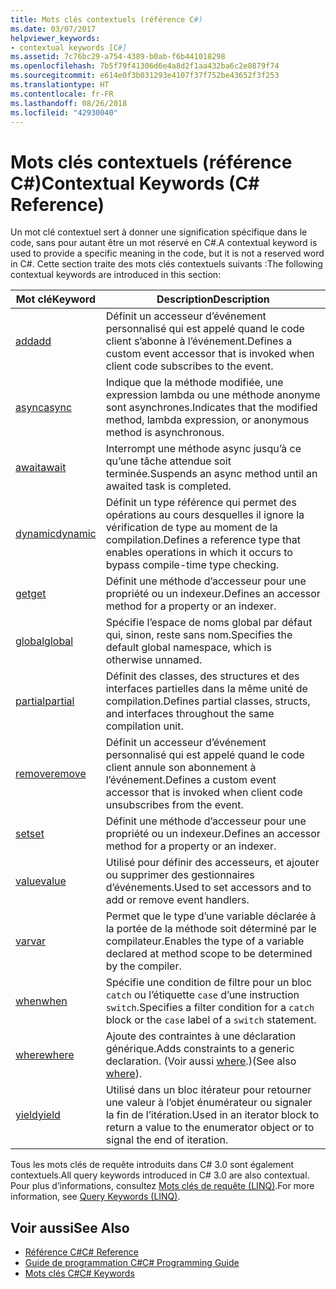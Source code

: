 ```yaml
---
title: Mots clés contextuels (référence C#)
ms.date: 03/07/2017
helpviewer_keywords:
- contextual keywords [C#]
ms.assetid: 7c76bc29-a754-4389-b0ab-f6b441018298
ms.openlocfilehash: 7b5f79f41306d6e4a8d2f1aa432ba6c2e0879f74
ms.sourcegitcommit: e614e0f3b031293e4107f37f752be43652f3f253
ms.translationtype: HT
ms.contentlocale: fr-FR
ms.lasthandoff: 08/26/2018
ms.locfileid: "42930040"
---
```

# <a name="contextual-keywords-c-reference"></a><span data-ttu-id="a52f1-102">Mots clés contextuels (référence C#)</span><span class="sxs-lookup"><span data-stu-id="a52f1-102">Contextual Keywords (C# Reference)</span></span>
<span data-ttu-id="a52f1-103">Un mot clé contextuel sert à donner une signification spécifique dans le code, sans pour autant être un mot réservé en C#.</span><span class="sxs-lookup"><span data-stu-id="a52f1-103">A contextual keyword is used to provide a specific meaning in the code, but it is not a reserved word in C#.</span></span> <span data-ttu-id="a52f1-104">Cette section traite des mots clés contextuels suivants :</span><span class="sxs-lookup"><span data-stu-id="a52f1-104">The following contextual keywords are introduced in this section:</span></span>  
  
|<span data-ttu-id="a52f1-105">Mot clé</span><span class="sxs-lookup"><span data-stu-id="a52f1-105">Keyword</span></span>|<span data-ttu-id="a52f1-106">Description</span><span class="sxs-lookup"><span data-stu-id="a52f1-106">Description</span></span>|  
|-------------|-----------------|  
|[<span data-ttu-id="a52f1-107">add</span><span class="sxs-lookup"><span data-stu-id="a52f1-107">add</span></span>](../../../csharp/language-reference/keywords/add.md)|<span data-ttu-id="a52f1-108">Définit un accesseur d’événement personnalisé qui est appelé quand le code client s’abonne à l’événement.</span><span class="sxs-lookup"><span data-stu-id="a52f1-108">Defines a custom event accessor that is invoked when client code subscribes to the event.</span></span>|  
|[<span data-ttu-id="a52f1-109">async</span><span class="sxs-lookup"><span data-stu-id="a52f1-109">async</span></span>](../../../csharp/language-reference/keywords/async.md)|<span data-ttu-id="a52f1-110">Indique que la méthode modifiée, une expression lambda ou une méthode anonyme sont asynchrones.</span><span class="sxs-lookup"><span data-stu-id="a52f1-110">Indicates that the modified method, lambda expression, or anonymous method is asynchronous.</span></span>|  
|[<span data-ttu-id="a52f1-111">await</span><span class="sxs-lookup"><span data-stu-id="a52f1-111">await</span></span>](../../../csharp/language-reference/keywords/await.md)|<span data-ttu-id="a52f1-112">Interrompt une méthode async jusqu’à ce qu’une tâche attendue soit terminée.</span><span class="sxs-lookup"><span data-stu-id="a52f1-112">Suspends an async method until an awaited task is completed.</span></span>|  
|[<span data-ttu-id="a52f1-113">dynamic</span><span class="sxs-lookup"><span data-stu-id="a52f1-113">dynamic</span></span>](../../../csharp/language-reference/keywords/dynamic.md)|<span data-ttu-id="a52f1-114">Définit un type référence qui permet des opérations au cours desquelles il ignore la vérification de type au moment de la compilation.</span><span class="sxs-lookup"><span data-stu-id="a52f1-114">Defines a reference type that enables operations in which it occurs to bypass compile-time type checking.</span></span>|  
|[<span data-ttu-id="a52f1-115">get</span><span class="sxs-lookup"><span data-stu-id="a52f1-115">get</span></span>](../../../csharp/language-reference/keywords/get.md)|<span data-ttu-id="a52f1-116">Définit une méthode d’accesseur pour une propriété ou un indexeur.</span><span class="sxs-lookup"><span data-stu-id="a52f1-116">Defines an accessor method for a property or an indexer.</span></span>|  
|[<span data-ttu-id="a52f1-117">global</span><span class="sxs-lookup"><span data-stu-id="a52f1-117">global</span></span>](../../../csharp/language-reference/keywords/global.md)|<span data-ttu-id="a52f1-118">Spécifie l’espace de noms global par défaut qui, sinon, reste sans nom.</span><span class="sxs-lookup"><span data-stu-id="a52f1-118">Specifies the default global namespace, which is otherwise unnamed.</span></span>|  
|[<span data-ttu-id="a52f1-119">partial</span><span class="sxs-lookup"><span data-stu-id="a52f1-119">partial</span></span>](../../../csharp/language-reference/keywords/partial-type.md)|<span data-ttu-id="a52f1-120">Définit des classes, des structures et des interfaces partielles dans la même unité de compilation.</span><span class="sxs-lookup"><span data-stu-id="a52f1-120">Defines partial classes, structs, and interfaces throughout the same compilation unit.</span></span>|  
|[<span data-ttu-id="a52f1-121">remove</span><span class="sxs-lookup"><span data-stu-id="a52f1-121">remove</span></span>](../../../csharp/language-reference/keywords/remove.md)|<span data-ttu-id="a52f1-122">Définit un accesseur d’événement personnalisé qui est appelé quand le code client annule son abonnement à l’événement.</span><span class="sxs-lookup"><span data-stu-id="a52f1-122">Defines a custom event accessor that is invoked when client code unsubscribes from the event.</span></span>|  
|[<span data-ttu-id="a52f1-123">set</span><span class="sxs-lookup"><span data-stu-id="a52f1-123">set</span></span>](../../../csharp/language-reference/keywords/set.md)|<span data-ttu-id="a52f1-124">Définit une méthode d’accesseur pour une propriété ou un indexeur.</span><span class="sxs-lookup"><span data-stu-id="a52f1-124">Defines an accessor method for a property or an indexer.</span></span>|  
|[<span data-ttu-id="a52f1-125">value</span><span class="sxs-lookup"><span data-stu-id="a52f1-125">value</span></span>](../../../csharp/language-reference/keywords/value.md)|<span data-ttu-id="a52f1-126">Utilisé pour définir des accesseurs, et ajouter ou supprimer des gestionnaires d’événements.</span><span class="sxs-lookup"><span data-stu-id="a52f1-126">Used to set accessors and to add or remove event handlers.</span></span>|  
|[<span data-ttu-id="a52f1-127">var</span><span class="sxs-lookup"><span data-stu-id="a52f1-127">var</span></span>](../../../csharp/language-reference/keywords/var.md)|<span data-ttu-id="a52f1-128">Permet que le type d’une variable déclarée à la portée de la méthode soit déterminé par le compilateur.</span><span class="sxs-lookup"><span data-stu-id="a52f1-128">Enables the type of a variable declared at method scope to be determined by the compiler.</span></span>|  
|[<span data-ttu-id="a52f1-129">when</span><span class="sxs-lookup"><span data-stu-id="a52f1-129">when</span></span>](when.md)|<span data-ttu-id="a52f1-130">Spécifie une condition de filtre pour un bloc `catch` ou l’étiquette `case` d’une instruction `switch`.</span><span class="sxs-lookup"><span data-stu-id="a52f1-130">Specifies a filter condition for a `catch` block or the `case` label of a `switch` statement.</span></span>|
|[<span data-ttu-id="a52f1-131">where</span><span class="sxs-lookup"><span data-stu-id="a52f1-131">where</span></span>](../../../csharp/language-reference/keywords/where-generic-type-constraint.md)|<span data-ttu-id="a52f1-132">Ajoute des contraintes à une déclaration générique.</span><span class="sxs-lookup"><span data-stu-id="a52f1-132">Adds constraints to a generic declaration.</span></span> <span data-ttu-id="a52f1-133">(Voir aussi [where](../../../csharp/language-reference/keywords/where-clause.md).)</span><span class="sxs-lookup"><span data-stu-id="a52f1-133">(See also [where](../../../csharp/language-reference/keywords/where-clause.md)).</span></span>|  
|[<span data-ttu-id="a52f1-134">yield</span><span class="sxs-lookup"><span data-stu-id="a52f1-134">yield</span></span>](../../../csharp/language-reference/keywords/yield.md)|<span data-ttu-id="a52f1-135">Utilisé dans un bloc itérateur pour retourner une valeur à l’objet énumérateur ou signaler la fin de l’itération.</span><span class="sxs-lookup"><span data-stu-id="a52f1-135">Used in an iterator block to return a value to the enumerator object or to signal the end of iteration.</span></span>|  
  
 <span data-ttu-id="a52f1-136">Tous les mots clés de requête introduits dans C# 3.0 sont également contextuels.</span><span class="sxs-lookup"><span data-stu-id="a52f1-136">All query keywords introduced in C# 3.0 are also contextual.</span></span> <span data-ttu-id="a52f1-137">Pour plus d’informations, consultez [Mots clés de requête (LINQ)](../../../csharp/language-reference/keywords/query-keywords.md).</span><span class="sxs-lookup"><span data-stu-id="a52f1-137">For more information, see [Query Keywords (LINQ)](../../../csharp/language-reference/keywords/query-keywords.md).</span></span>  
  
## <a name="see-also"></a><span data-ttu-id="a52f1-138">Voir aussi</span><span class="sxs-lookup"><span data-stu-id="a52f1-138">See Also</span></span>

- [<span data-ttu-id="a52f1-139">Référence C#</span><span class="sxs-lookup"><span data-stu-id="a52f1-139">C# Reference</span></span>](../../../csharp/language-reference/index.md)  
- [<span data-ttu-id="a52f1-140">Guide de programmation C#</span><span class="sxs-lookup"><span data-stu-id="a52f1-140">C# Programming Guide</span></span>](../../../csharp/programming-guide/index.md)  
- [<span data-ttu-id="a52f1-141">Mots clés C#</span><span class="sxs-lookup"><span data-stu-id="a52f1-141">C# Keywords</span></span>](../../../csharp/language-reference/keywords/index.md)
